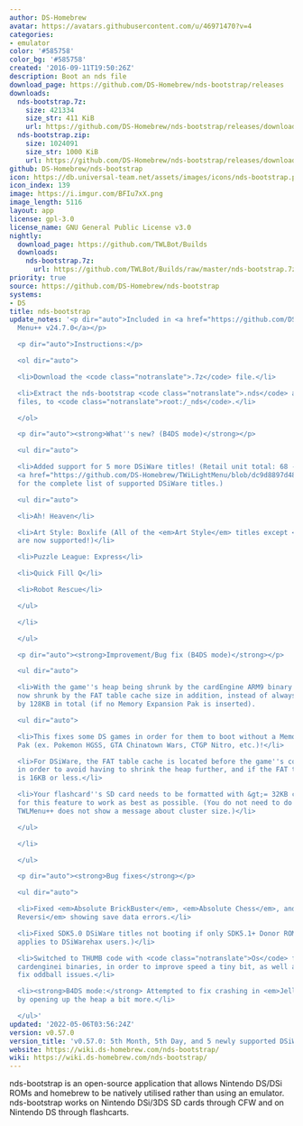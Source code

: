 ```yaml
---
author: DS-Homebrew
avatar: https://avatars.githubusercontent.com/u/46971470?v=4
categories:
- emulator
color: '#585758'
color_bg: '#585758'
created: '2016-09-11T19:50:26Z'
description: Boot an nds file
download_page: https://github.com/DS-Homebrew/nds-bootstrap/releases
downloads:
  nds-bootstrap.7z:
    size: 421334
    size_str: 411 KiB
    url: https://github.com/DS-Homebrew/nds-bootstrap/releases/download/v0.57.0/nds-bootstrap.7z
  nds-bootstrap.zip:
    size: 1024091
    size_str: 1000 KiB
    url: https://github.com/DS-Homebrew/nds-bootstrap/releases/download/v0.57.0/nds-bootstrap.zip
github: DS-Homebrew/nds-bootstrap
icon: https://db.universal-team.net/assets/images/icons/nds-bootstrap.png
icon_index: 139
image: https://i.imgur.com/BFIu7xX.png
image_length: 5116
layout: app
license: gpl-3.0
license_name: GNU General Public License v3.0
nightly:
  download_page: https://github.com/TWLBot/Builds
  downloads:
    nds-bootstrap.7z:
      url: https://github.com/TWLBot/Builds/raw/master/nds-bootstrap.7z
priority: true
source: https://github.com/DS-Homebrew/nds-bootstrap
systems:
- DS
title: nds-bootstrap
update_notes: '<p dir="auto">Included in <a href="https://github.com/DS-Homebrew/TWiLightMenu/releases/tag/v24.7.0"><strong>TW</strong>i<strong>L</strong>ight
  Menu++ v24.7.0</a></p>

  <p dir="auto">Instructions:</p>

  <ol dir="auto">

  <li>Download the <code class="notranslate">.7z</code> file.</li>

  <li>Extract the nds-bootstrap <code class="notranslate">.nds</code> and <code class="notranslate">.ver</code>
  files, to <code class="notranslate">root:/_nds</code>.</li>

  </ol>

  <p dir="auto"><strong>What''s new? (B4DS mode)</strong></p>

  <ul dir="auto">

  <li>Added support for 5 more DSiWare titles! (Retail unit total: 68 -&gt; 73) (See
  <a href="https://github.com/DS-Homebrew/TWiLightMenu/blob/dc9d8897d4819032b9328da93493413948e7b28f/universal/include/incompatibleGameMap.h#L50">here</a>
  for the complete list of supported DSiWare titles.)

  <ul dir="auto">

  <li>Ah! Heaven</li>

  <li>Art Style: Boxlife (All of the <em>Art Style</em> titles except <em>Digidrive</em>
  are now supported!)</li>

  <li>Puzzle League: Express</li>

  <li>Quick Fill Q</li>

  <li>Robot Rescue</li>

  </ul>

  </li>

  </ul>

  <p dir="auto"><strong>Improvement/Bug fix (B4DS mode)</strong></p>

  <ul dir="auto">

  <li>With the game''s heap being shrunk by the cardEngine ARM9 binary size, it is
  now shrunk by the FAT table cache size in addition, instead of always shrinking
  by 128KB in total (if no Memory Expansion Pak is inserted).

  <ul dir="auto">

  <li>This fixes some DS games in order for them to boot without a Memory Expansion
  Pak (ex. Pokemon HGSS, GTA Chinatown Wars, CTGP Nitro, etc.)!</li>

  <li>For DSiWare, the FAT table cache is located before the game''s code in RAM,
  in order to avoid having to shrink the heap further, and if the FAT table cache
  is 16KB or less.</li>

  <li>Your flashcard''s SD card needs to be formatted with &gt;= 32KB cluster size
  for this feature to work as best as possible. (You do not need to do anything if
  TWLMenu++ does not show a message about cluster size.)</li>

  </ul>

  </li>

  </ul>

  <p dir="auto"><strong>Bug fixes</strong></p>

  <ul dir="auto">

  <li>Fixed <em>Absolute BrickBuster</em>, <em>Absolute Chess</em>, and <em>Absolute
  Reversi</em> showing save data errors.</li>

  <li>Fixed SDK5.0 DSiWare titles not booting if only SDK5.1+ Donor ROM is set. (Only
  applies to DSiWarehax users.)</li>

  <li>Switched to THUMB code with <code class="notranslate">Os</code> flag for the
  cardenginei binaries, in order to improve speed a tiny bit, as well as trying to
  fix oddball issues.</li>

  <li><strong>B4DS mode:</strong> Attempted to fix crashing in <em>JellyCar 2</em>
  by opening up the heap a bit more.</li>

  </ul>'
updated: '2022-05-06T03:56:24Z'
version: v0.57.0
version_title: 'v0.57.0: 5th Month, 5th Day, and 5 newly supported DSiWare'
website: https://wiki.ds-homebrew.com/nds-bootstrap/
wiki: https://wiki.ds-homebrew.com/nds-bootstrap/
---
```

nds-bootstrap is an open-source application that allows Nintendo DS/DSi ROMs and homebrew to be natively utilised rather than using an emulator. nds-bootstrap works on Nintendo DSi/3DS SD cards through CFW and on Nintendo DS through flashcarts.